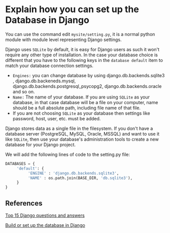 # Explain how you can set up the Database in Django

You can use the command edit `mysite/setting.py`, it is a normal python module with module level representing Django settings.

Django uses `SQLite` by default, it is easy for Django users as such it won't require any other type of installation. In the case your database choice is different that you have to the following keys in the `database default` item to match your database connection settings.

- `Engines:` you can change database by using django.db.backends.sqlite3 , django.db.backeneds.mysql, django.db.backends.postgresql_psycopg2, django.db.backends.oracle and so on.
- `Name:` The name of your database. If you are using `SQLite` as your database, in that case database will be a file on your computer, name should be a full absolute path, including file name of that file.
- If you are not choosing `SQLite` as your database then settings like password, host, user, etc. must be added.

Django stores data as a single file in the filesystem. If you don't have a database server (PostgreSQL, MySQL, Oracle, MSSQL) and want to use it like `SQLite`, then use your database's administration tools to create a new database for your Django project.

We will add the following lines of code to the setting.py file:

```python
DATABASES = {
     'default': {
          'ENGINE' : 'django.db.backends.sqlite3',
          'NAME' : os.path.join(BASE_DIR, 'db.sqlite3'),
     }
}
```

## References

[Top 15 Django questions and answers](https://career.guru99.com/top-16-django-interview-questions/)

[Build or set up the database in Django](https://madanswer.com/28046/explain-how-can-we-build-or-set-up-the-database-in-django)

